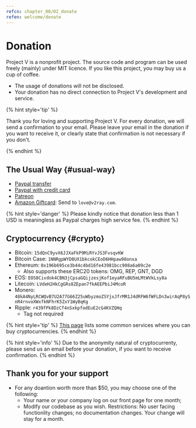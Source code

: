 ```yaml
---
refcn: chapter_00/02_donate
refen: welcome/donate
---
```

# Donation

Project V is a nonprofit project. The source code and program can be used freely (mainly) under MIT licence. If you like this project, you may buy us a cup of coffee.

* The usage of donations will not be disclosed.
* Your donation has no direct connection to Project V's development and service.

{% hint style='tip' %}

Thank you for loving and supporting Project V. For every donation, we will send a confirmation to your email. Please leave your email in the donation if you want to receive it, or clearly state that confirmation is not necessary if you don't.

{% endhint %}

## The Usual Way {#usual-way}

* [Paypal transfer](https://www.paypal.me/ProjectV2Ray/25)
* [Paypal with credit card](https://www.paypal.com/cgi-bin/webscr?cmd=_s-xclick&amount=25&currency_code=usd&hosted_button_id=4TU3UKYANT2WY)
* [Patreon](https://www.patreon.com/v2ray)
* [Amazon Giftcard](https://www.amazon.com/Amazon-eGift-Card-Birthday-Balloons/dp/B01FIS88SY): Send to `love@v2ray.com`.

{% hint style='danger' %} Please kindly notice that donation less than 1 USD is meaningless as Paypal charges high service fee. {% endhint %}

## Cryptocurrency {#crypto}

* Bitcoin: `15dQnC9yvX6JJXaFkP9MiRYvJS3FvsqvKW`
* Bitcoin Case: `1NNRgpWYD8UX1bkcokCEoD6HHpaw98onxa`
* Ethereum: `0x196b695ce3b44c4bd16fe43981bcc908a6a09c2e` 
  * Also supports these ERC20 tokens: OMG, REP, GNT, DGD
* EOS: `EOS8Civdok4CBN3jCpsaGQijzesjKof1eyaRFuBU5mLMtWVkLsy8a`
* Litecoin: `LVdeH2HkCgGRs8ZEpan7fkAEEPbiJ4McoR`
* Monero: `48kA4NyLRCWQvB7U2A77G66Z25uWbyzmoZSYjxJfrMR1J4dRFW6fWFLDn3wirAqP8ySnR4rnvoXWxfkNFhrK5ZxY1WyBqKg`
* Ripple: `r439fPk8DzCf4nSxkpfodEuE2cG4KVZQHq` 
  * Tag not required

{% hint style='tip' %} [This page](../ui_client/service.md) lists some common services where you can buy cryptocurrencies. {% endhint %}

{% hint style='info' %} Due to the anonymity natural of cryptocurrenty, please send us an email before your donation, if you want to receive confirmation. {% endhint %}

## Thank you for your support

* For any doantion worth more than $50, you may choose one of the following: 
  * Your name or your company log on our front page for one month;
  * Modify our codebase as you wish. Restrictions: No user facing functionlity changes; no documentation changes. Your change will stay for a month.